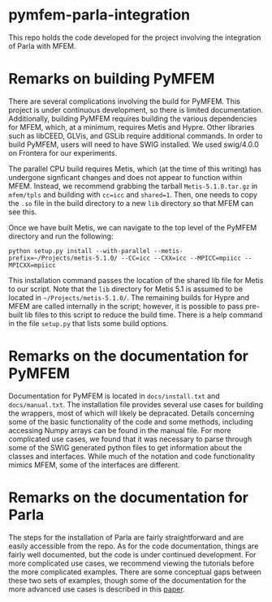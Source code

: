 # pymfem-parla-integration
This repo holds the code developed for the project involving the integration of Parla with MFEM.

# Remarks on building PyMFEM
There are several complications involving the build for PyMFEM. This project is under continuous development, so there is limited documentation. Additionally, building PyMFEM requires building the various dependencies for MFEM, which, at a minimum, requires Metis and Hypre. Other libraries such as libCEED, GLVis, and GSLib require additional commands. In order to build PyMFEM, users will need to have SWIG installed. We used swig/4.0.0 on Frontera for our experiments.

The parallel CPU build requires Metis, which (at the time of this writing) has undergone signficant changes and does not appear to function within MFEM. Instead, we recommend grabbing the tarball `Metis-5.1.0.tar.gz` in `mfem/tpls` and building with `cc=icc` and `shared=1`. Then, one needs to copy the `.so` file in the build directory to a new `lib` directory so that MFEM can see this.

Once we have built Metis, we can navigate to the top level of the PyMFEM directory and run the following:

`python setup.py install --with-parallel --metis-prefix=~/Projects/metis-5.1.0/ --CC=icc --CXX=icc --MPICC=mpiicc --MPICXX=mpiicc`

This installation command passes the location of the shared lib file for Metis to our script. Note that the `lib` directory for Metis 5.1 is assumed to be located in `~/Projects/metis-5.1.0/`. The remaining builds for Hypre and MFEM are called internally in the script; however, it is possible to pass pre-built lib files to this script to reduce the build time. There is a help command in the file `setup.py` that lists some build options.

# Remarks on the documentation for PyMFEM
Documentation for PyMFEM is located in `docs/install.txt` and `docs/manual.txt`. The installation file provides several use cases for building the wrappers, most of which will likely be depracated. Details concerning some of the basic functionality of the code and some methods, including accessing Numpy arrays can be found in the manual file. For more complicated use cases, we found that it was necessary to parse through some of the SWIG generated python files to get information about the classes and interfaces. While much of the notation and code functionality mimics MFEM, some of the interfaces are different.

# Remarks on the documentation for Parla
The steps for the installation of Parla are fairly straightforward and are easily accessible from the repo. As for the code documentation, things are fairly well documented, but the code is under continued development. For more complicated use cases, we recommend viewing the tutorials before the more complicated examples. There are some conceptual gaps between these two sets of examples, though some of the documentation for the more advanced use cases is described in this [paper](https://userweb.cs.txstate.edu/~burtscher/papers/sc22.pdf).
